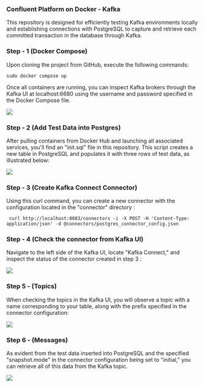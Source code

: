 ### Confluent Platform on Docker - Kafka

This repository is designed for efficiently testing Kafka environments locally and establishing connections with PostgreSQL to capture and retrieve each committed transaction in the database through Kafka.

### Step - 1 (Docker Compose)

Upon cloning the project from GitHub, execute the following commands:

``` sudo docker compose up ```

Once all containers are running, you can inspect Kafka brokers through the Kafka UI at localhost:6680 using the username and password specified in the Docker Compose file.

![](https://github.com/BahramJannesar/kafka-infra-docker-compose/blob/main/image/Kafka%20Broker.png)


### Step - 2 (Add Test Data into Postgres)

After pulling containers from Docker Hub and launching all associated services, you'll find an "init.sql" file in this repository. This script creates a new table in PostgreSQL and populates it with three rows of test data, as illustrated below:

![](https://github.com/BahramJannesar/kafka-infra-docker-compose/blob/main/image/Postgres%20Table.png)

### Step - 3  (Create Kafka Connect Connector)

Using this curl command, you can create a new connector with the configuration located in the "connector" directory : 

````
 curl http://localhost:8083/connectors -i -X POST -H 'Content-Type: application/json' -d @connectors/postgres_connector_config.json
````

### Step - 4 (Check the connector from Kafka UI)

Navigate to the left side of the Kafka UI, locate "Kafka Connect," and inspect the status of the connector created in step 3 : 

![](https://github.com/BahramJannesar/kafka-infra-docker-compose/blob/main/image/connector.png)

### Step 5 - (Topics)

When checking the topics in the Kafka UI, you will observe a topic with a name corresponding to your table, along with the prefix specified in the connector configuration:

![](https://github.com/BahramJannesar/kafka-infra-docker-compose/blob/main/image/Kafka%20Topic.png)

### Step 6 - (Messages)

As evident from the test data inserted into PostgreSQL and the specified "snapshot.mode" in the connector configuration being set to "initial," you can retrieve all of this data from the Kafka topic.

![](https://github.com/BahramJannesar/kafka-infra-docker-compose/blob/main/image/Kafka%20Message.png)

